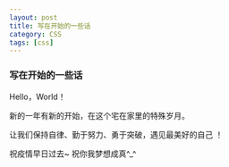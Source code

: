 ```yaml
---
layout: post
title: 写在开始的一些话
category: CSS
tags: [css]
---
```


### 写在开始的一些话

Hello，World！

新的一年有新的开始，在这个宅在家里的特殊岁月。

让我们保持自律、勤于努力、勇于突破，遇见最美好的自己 ！

祝疫情早日过去~  祝你我梦想成真^_^